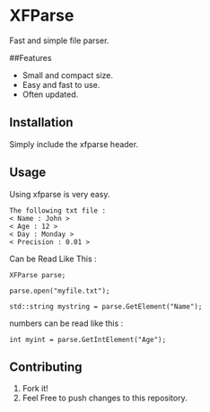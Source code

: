 # XFParse

Fast and simple file parser.

##Features
* Small and compact size.
* Easy and fast to use.
* Often updated.

## Installation

Simply include the xfparse header.

## Usage

Using xfparse is very easy.

```
The following txt file :
< Name : John >
< Age : 12 >
< Day : Monday >
< Precision : 0.01 >
```

Can be Read Like This :

```
XFParse parse;

parse.open("myfile.txt");

std::string mystring = parse.GetElement("Name");
```

numbers can be read like this :

```
int myint = parse.GetIntElement("Age");
```

## Contributing

1. Fork it!
2. Feel Free to push changes to this repository.
